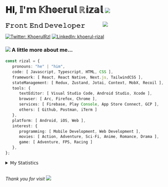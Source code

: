 <h1> 𝐇𝐢, 𝕀'𝕞 𝕂𝕙𝕠𝕖𝕣𝕦𝕝 ℝ𝕚𝕫𝕒𝕝 <img src="https://media.giphy.com/media/mGcNjsfWAjY5AEZNw6/giphy.gif" width="50"></h1>
<img align='right' src="https://media.giphy.com/media/v1.Y2lkPTc5MGI3NjExOWI2ajR2NGJubzBsZHFuaHMwajRrcDNsNXJwOG8yb3F0NjhkNXF4OSZlcD12MV9pbnRlcm5hbF9naWZfYnlfaWQmY3Q9cw/fkZukR450RQ1qnGaq9/giphy.gif" width="200">
<strong style="font-size:20px;">𝙵𝚛𝚘𝚗𝚝 𝙴𝚗𝚍 𝙳𝚎𝚟𝚎𝚕𝚘𝚙𝚎𝚛</strong>
</p></em>

[![Twitter: KhoerulRzl](https://img.shields.io/twitter/follow/KhoerulRzl?style=social)](https://twitter.com/KhoerulRzl)
[![LinkedIn: khoerul-rizal](https://img.shields.io/badge/khoerul--rizal-blue?style=flat-square&logo=Linkedin&logoColor=white&link=https://www.linkedin.com/in/khoerul-rizal/)](https://www.linkedin.com/in/khoerul-rizal/)

### <img src="https://media.giphy.com/media/VgCDAzcKvsR6OM0uWg/giphy.gif" width="50"> A little more about me...

```typescript
const rizal = {
   pronouns: "he" | "him",
   code: [ Javascript, Typescript, HTML, CSS ],
   framework: [ React, React Native, Next.js, TailwindCSS ],
   stateManagement: [ Redux, Zustand, Jotai, Context, MobX, Recoil ],
   tools: {
      textEditor: [ Visual Studio Code, Android Studio, Xcode ],
      browser: [ Arc, Firefox, Chrome ],
      services: [ Firebase, Play Console, App Store Connect, GCP ],
      others: [ Github, Postman, iTerm ]
   },
   platform: [ Android, iOS, Web ],
   interest: {
      programming: [ Mobile Development, Web Development ],
      movies: [ Action, Adventure, Sci-Fi, Anime, Romance, Drama ],
      game: [ Adventure, FPS, Racing ]
   },
};
```

<details>
  <summary>𝖬𝗒 𝖲𝗍𝖺𝗍𝗂𝗌𝗍𝗂𝖼𝗌</summary><br/>
   
<!--START_SECTION:waka-->
![Code Time](http://img.shields.io/badge/Code%20Time-393%20hrs%2010%20mins-blue)

![Profile Views](http://img.shields.io/badge/Profile%20Views-1-blue)

**🐱 My GitHub Data** 

> 📦 165.0 kB Used in GitHub's Storage 
 > 
> 🏆 912 Contributions in the Year 2024
 > 
> 💼 Opted to Hire
 > 
> 📜 31 Public Repositories 
 > 
> 🔑 7 Private Repositories 
 > 
**I'm an Early 🐤** 

```text
🌞 Morning                10790 commits       █████████░░░░░░░░░░░░░░░░   34.88 % 
🌆 Daytime                13525 commits       ███████████░░░░░░░░░░░░░░   43.72 % 
🌃 Evening                6479 commits        █████░░░░░░░░░░░░░░░░░░░░   20.94 % 
🌙 Night                  142 commits         ░░░░░░░░░░░░░░░░░░░░░░░░░   00.46 % 
```
📅 **I'm Most Productive on Tuesday** 

```text
Monday                   6098 commits        █████░░░░░░░░░░░░░░░░░░░░   19.71 % 
Tuesday                  6950 commits        ██████░░░░░░░░░░░░░░░░░░░   22.47 % 
Wednesday                5104 commits        ████░░░░░░░░░░░░░░░░░░░░░   16.50 % 
Thursday                 5995 commits        █████░░░░░░░░░░░░░░░░░░░░   19.38 % 
Friday                   4432 commits        ████░░░░░░░░░░░░░░░░░░░░░   14.33 % 
Saturday                 1033 commits        █░░░░░░░░░░░░░░░░░░░░░░░░   03.34 % 
Sunday                   1324 commits        █░░░░░░░░░░░░░░░░░░░░░░░░   04.28 % 
```


📊 **This Week I Spent My Time On** 

```text
🕑︎ Time Zone: Asia/Jakarta

💬 Programming Languages: 
TypeScript               44 hrs 4 mins       ███████████████░░░░░░░░░░   60.20 % 
Other                    15 hrs 45 mins      █████░░░░░░░░░░░░░░░░░░░░   21.53 % 
JavaScript               5 hrs 23 mins       ██░░░░░░░░░░░░░░░░░░░░░░░   07.36 % 
Figma Design             4 hrs 16 mins       █░░░░░░░░░░░░░░░░░░░░░░░░   05.84 % 
JSON                     1 hr 48 mins        █░░░░░░░░░░░░░░░░░░░░░░░░   02.47 % 

🔥 Editors: 
VS Code                  54 hrs 10 mins      ██████████████████░░░░░░░   73.99 % 
Slack                    11 hrs 30 mins      ████░░░░░░░░░░░░░░░░░░░░░   15.72 % 
Figma                    4 hrs 16 mins       █░░░░░░░░░░░░░░░░░░░░░░░░   05.84 % 
Terminal                 1 hr 59 mins        █░░░░░░░░░░░░░░░░░░░░░░░░   02.72 % 
iTerm2                   59 mins             ░░░░░░░░░░░░░░░░░░░░░░░░░   01.35 % 

💻 Operating System: 
Mac                      73 hrs 13 mins      █████████████████████████   100.00 % 
```

**I Mostly Code in JavaScript** 

```text
JavaScript               41 repos            █████████████████░░░░░░░░   68.33 % 
TypeScript               12 repos            █████░░░░░░░░░░░░░░░░░░░░   20.00 % 
Go                       2 repos             █░░░░░░░░░░░░░░░░░░░░░░░░   03.33 % 
Jupyter Notebook         1 repo              ░░░░░░░░░░░░░░░░░░░░░░░░░   01.67 % 
Java                     1 repo              ░░░░░░░░░░░░░░░░░░░░░░░░░   01.67 % 
```



**Timeline**

![Lines of Code chart](https://raw.githubusercontent.com/khoerulrizal/khoerulrizal/main/assets/bar_graph.png)


 Last Updated on 28/06/2024 00:41:48 UTC
<!--END_SECTION:waka-->
</details>
<br/>

<em>Thank you for visit</em> <img src="https://media.giphy.com/media/v1.Y2lkPTc5MGI3NjExcHdvNm1qZWtjaGw0ZjdwM3Z3NnY2dHlueTVuODBta2FiY20wM2YybSZlcD12MV9pbnRlcm5hbF9naWZfYnlfaWQmY3Q9cw/tV25tpdKqdFa9x81k2/giphy.gif" width="40">
